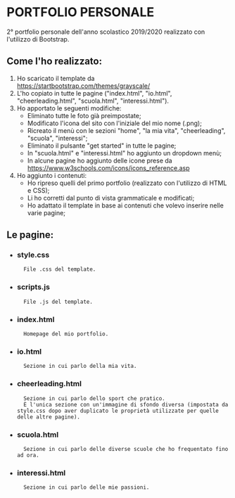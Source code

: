 # PORTFOLIO PERSONALE
2° portfolio personale dell'anno scolastico 2019/2020 realizzato con l'utilizzo di Bootstrap.

## Come l'ho realizzato:
1. Ho scaricato il template da https://startbootstrap.com/themes/grayscale/ 
2. L'ho copiato in tutte le pagine ("index.html", "io.html", "cheerleading.html", "scuola.html", "interessi.html").
3. Ho apportato le seguenti modifiche:
	* Eliminato tutte le foto già preimpostate;
	* Modificato l'icona del sito con l'iniziale del mio nome (.png);
	* Ricreato il menù con le sezioni "home", "la mia vita", "cheerleading", "scuola", "interessi";
	* Eliminato il pulsante "get started" in tutte le pagine;
	* In "scuola.html" e "interessi.html" ho aggiunto un dropdown menù;
	* In alcune pagine ho aggiunto delle icone prese da https://www.w3schools.com/icons/icons_reference.asp
4. Ho aggiunto i contenuti:
	* Ho ripreso quelli del primo portfolio (realizzato con l'utilizzo di HTML e CSS);
	* Li ho corretti dal punto di vista grammaticale e modificati;
	* Ho adattato il template in base ai contenuti che volevo inserire nelle varie pagine; 

## Le pagine:
* ### style.css
		File .css del template.
* ### scripts.js
		File .js del template.
* ### index.html
		Homepage del mio portfolio.
* ### io.html
		Sezione in cui parlo della mia vita.
* ### cheerleading.html
		Sezione in cui parlo dello sport che pratico.
		È l'unica sezione con un'immagine di sfondo diversa (impostata da style.css dopo aver duplicato le proprietà utilizzate per quelle delle altre pagine).
* ### scuola.html
		Sezione in cui parlo delle diverse scuole che ho frequentato fino ad ora.
* ### interessi.html
		Sezione in cui parlo delle mie passioni.
